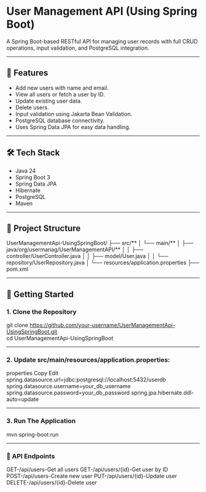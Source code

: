 # User Management API (Using Spring Boot)

A Spring Boot-based RESTful API for managing user records with full CRUD operations, input validation, and PostgreSQL integration.

---

## 🚀 Features

- Add new users with name and email.
- View all users or fetch a user by ID.
- Update existing user data.
- Delete users.
- Input validation using Jakarta Bean Validation.
- PostgreSQL database connectivity.
- Uses Spring Data JPA for easy data handling.

---

## 🛠️ Tech Stack

- Java 24
- Spring Boot 3
- Spring Data JPA
- Hibernate
- PostgreSQL
- Maven

---

## 📁 Project Structure

UserManagementApi-UsingSpringBoot/
├── src/**
│ └── main/**
│ ├── java/org/usermanag/UserManagementAPI/**
│ │ ├── controller/UserController.java
│ │ ├── model/User.java
│ │ └── repository/UserRepository.java
│ └── resources/application.properties
├── pom.xml

---

## 🔧 Getting Started

### 1. Clone the Repository

git clone https://github.com/your-username/UserManagementApi-UsingSpringBoot.git  
cd UserManagementApi-UsingSpringBoot

---

### 2. Update src/main/resources/application.properties:

properties
Copy
Edit
spring.datasource.url=jdbc:postgresql://localhost:5432/userdb
spring.datasource.username=your_db_username
spring.datasource.password=your_db_password
spring.jpa.hibernate.ddl-auto=update

---

### 3. Run The Application

mvn spring-boot:run

---

### 🧪 API Endpoints

GET-/api/users-Get all users
GET-/api/users/{id}-Get user by ID
POST-/api/users-Create new user
PUT-/api/users/{id}-Update user
DELETE-/api/users/{id}-Delete user

